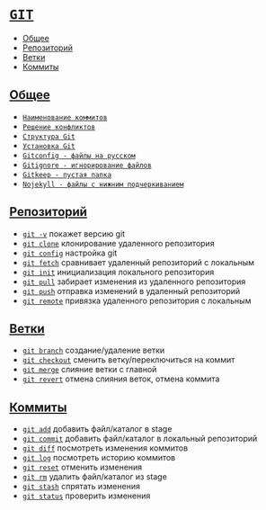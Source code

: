 # [`GIT`](../index.md)

- [Общее](#общее)
- [Репозиторий](#репозиторий)
- [Ветки](#ветки)
- [Коммиты](#коммиты)

## [Общее](#)

- [`Наименование коммитов`](<./Наименование коммитов.md>)
- [`Решение конфликтов`](<./Решение конфликтов.md>)
- [`Структура Git`](<./Структура Git.md>)
- [`Установка Git`](<./Установка Git.md>)
- [`Gitconfig - файлы на русском`](<./Gitconfig - файлы на русском.md>)
- [`Gitignore - игнорирование файлов`](<./Gitignore - игнорирование файлов.md>)
- [`Gitkeep - пустая папка`](<./Gitkeep - пустая папка.md>)
- [`Nojekyll - файлы с нижним подчеркиванием`](<./Nojekyll - файлы с нижним подчеркиванием.md>)

## [Репозиторий](#)

- [`git -v`](<./git -v.md>) покажет версию git
- [`git clone`](<./git clone.md>) клонирование удаленного репозитория
- [`git config`](<./git config.md>) настройка git
- [`git fetch`](<./git fetch.md>) сравнивает удаленный репозиторий с локальным
- [`git init`](<./git init.md>) инициализация локального репозитория
- [`git pull`](<./git pull.md>) забирает изменения из удаленного репозитория
- [`git push`](<./git push.md>) отправка изменений в удаленный репозиторий
- [`git remote`](<./git remote.md>) привязка удаленного репозитория с локальным

## [Ветки](#)

- [`git branch`](<./git branch.md>) создание/удаление ветки
- [`git checkout`](<./git checkout.md>) сменить ветку/переключиться на коммит
- [`git merge`](<./git merge.md>) слияние ветки с главной
- [`git revert`](<./git revert.md>) отмена слияния веток, отмена коммита

## [Коммиты](#)

- [`git add`](<./git add.md>) добавить файл/каталог в stage
- [`git commit`](<./git commit.md>) добавить файл/каталог в локальный репозиторий
- [`git diff`](<./git diff.md>) посмотреть изменения коммитов
- [`git log`](<./git log.md>) посмотреть историю коммитов
- [`git reset`](<./git reset.md>) отменить изменения
- [`git rm`](<./git rm.md>) удалить файл/каталог из stage
- [`git stash`](<./git stash.md>) спрятать изменения
- [`git status`](<./git status.md>) проверить изменения

